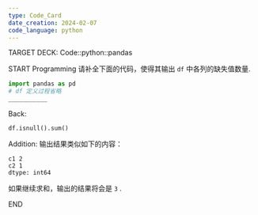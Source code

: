 ```yaml
---
type: Code_Card
date_creation: 2024-02-07
code_language: python
---
```


TARGET DECK: Code::python::pandas

START
Programming
请补全下面的代码，使得其输出 `df` 中各列的缺失值数量.
```python
import pandas as pd
# df 定义过程省略
___________
```
Back: 
```
df.isnull().sum()
```
Addition: 
输出结果类似如下的内容：
```
c1 2 
c2 1 
dtype: int64
```
如果继续求和，输出的结果将会是 `3` .
<!--ID: 1707316080201-->
END